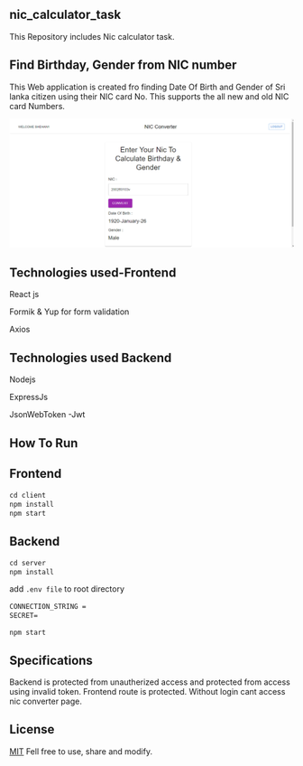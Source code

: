 ## nic_calculator_task

This Repository includes Nic calculator task.

## Find Birthday, Gender from NIC number

This Web application is created fro finding Date Of Birth and Gender of Sri lanka citizen using their NIC card No.
This supports the all new and old NIC card Numbers.

![image](Nic_Converter_Ui.png)

## Technologies used-Frontend

React js

Formik & Yup for form validation

Axios

## Technologies used Backend

Nodejs

ExpressJs

JsonWebToken -Jwt

## How To Run

## Frontend

```
cd client
npm install
npm start
```

## Backend

```
cd server
npm install
```

add `.env file` to root directory

```
CONNECTION_STRING =
SECRET=
```

```
npm start
```

## Specifications

Backend is protected from unautherized access and protected from access using invalid token.
Frontend route is protected. Without login cant access nic converter page.


## License
[MIT](https://choosealicense.com/licenses/mit/) Fell free to use, share and modify.
